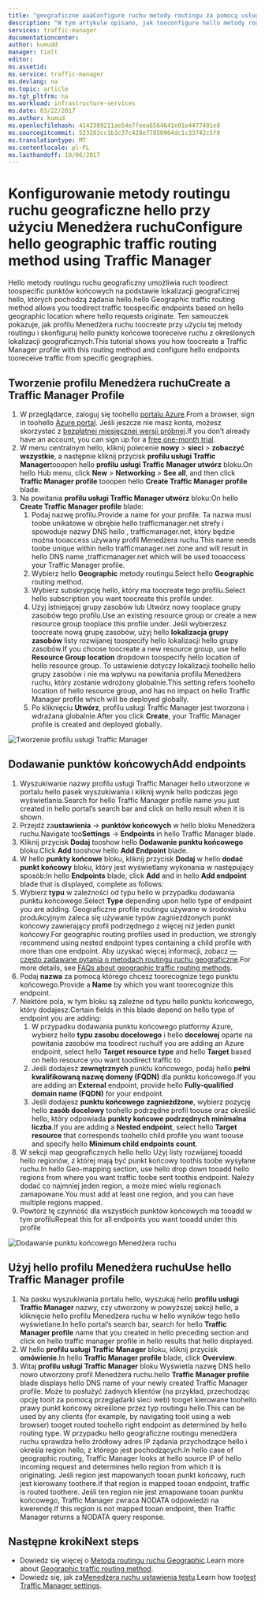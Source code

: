 ```yaml
---
title: "geograficzne aaaConfigure ruchu metody routingu za pomocą usługi Azure Traffic Manager | Dokumentacja firmy Microsoft"
description: "W tym artykule opisano, jak tooconfigure hello metody routingu ruchu geograficzny przy użyciu usługi Azure Traffic Manager"
services: traffic-manager
documentationcenter: 
author: kumudd
manager: timlt
editor: 
ms.assetid: 
ms.service: traffic-manager
ms.devlang: na
ms.topic: article
ms.tgt_pltfrm: na
ms.workload: infrastructure-services
ms.date: 03/22/2017
ms.author: kumud
ms.openlocfilehash: 4142389211ae54e7feea6564641e01e4477491e8
ms.sourcegitcommit: 523283cc1b3c37c428e77850964dc1c33742c5f0
ms.translationtype: MT
ms.contentlocale: pl-PL
ms.lasthandoff: 10/06/2017
---
```

# <a name="configure-hello-geographic-traffic-routing-method-using-traffic-manager"></a><span data-ttu-id="85cfc-103">Konfigurowanie metody routingu ruchu geograficzne hello przy użyciu Menedżera ruchu</span><span class="sxs-lookup"><span data-stu-id="85cfc-103">Configure hello geographic traffic routing method using Traffic Manager</span></span>

<span data-ttu-id="85cfc-104">Hello metody routingu ruchu geograficzny umożliwia ruch toodirect toospecific punktów końcowych na podstawie lokalizacji geograficznej hello, których pochodzą żądania hello.</span><span class="sxs-lookup"><span data-stu-id="85cfc-104">hello Geographic traffic routing method allows you toodirect traffic toospecific endpoints based on hello geographic location where hello requests originate.</span></span> <span data-ttu-id="85cfc-105">Ten samouczek pokazuje, jak profilu Menedżera ruchu toocreate przy użyciu tej metody routingu i skonfiguruj hello punkty końcowe tooreceive ruchu z określonych lokalizacji geograficznych.</span><span class="sxs-lookup"><span data-stu-id="85cfc-105">This tutorial shows you how toocreate a Traffic Manager profile with this routing method and configure hello endpoints tooreceive traffic from specific geographies.</span></span>

## <a name="create-a-traffic-manager-profile"></a><span data-ttu-id="85cfc-106">Tworzenie profilu Menedżera ruchu</span><span class="sxs-lookup"><span data-stu-id="85cfc-106">Create a Traffic Manager Profile</span></span>

1. <span data-ttu-id="85cfc-107">W przeglądarce, zaloguj się toohello [portalu Azure](http://portal.azure.com).</span><span class="sxs-lookup"><span data-stu-id="85cfc-107">From a browser, sign in toohello [Azure portal](http://portal.azure.com).</span></span> <span data-ttu-id="85cfc-108">Jeśli jeszcze nie masz konta, możesz skorzystać z [bezpłatnej miesięcznej wersji próbnej](https://azure.microsoft.com/free/).</span><span class="sxs-lookup"><span data-stu-id="85cfc-108">If you don’t already have an account, you can sign up for a [free one-month trial](https://azure.microsoft.com/free/).</span></span>
2. <span data-ttu-id="85cfc-109">W menu centralnym hello, kliknij polecenie **nowy** > **sieci** > **zobaczyć wszystkie**, a następnie kliknij przycisk **profilu usługi Traffic Manager**tooopen hello **profilu usługi Traffic Manager utwórz** bloku.</span><span class="sxs-lookup"><span data-stu-id="85cfc-109">On hello Hub menu, click **New** > **Networking** > **See all**, and then click **Traffic Manager profile** tooopen hello **Create Traffic Manager profile** blade.</span></span>
3. <span data-ttu-id="85cfc-110">Na powitania **profilu usługi Traffic Manager utwórz** bloku:</span><span class="sxs-lookup"><span data-stu-id="85cfc-110">On hello **Create Traffic Manager profile** blade:</span></span>
    1. <span data-ttu-id="85cfc-111">Podaj nazwę profilu.</span><span class="sxs-lookup"><span data-stu-id="85cfc-111">Provide a name for your profile.</span></span> <span data-ttu-id="85cfc-112">Ta nazwa musi toobe unikatowe w obrębie hello trafficmanager.net strefy i spowoduje nazwy DNS hello <profilename>, trafficmanager.net, który będzie można tooaccess używany profil Menedżera ruchu.</span><span class="sxs-lookup"><span data-stu-id="85cfc-112">This name needs toobe unique within hello trafficmanager.net zone and will result in hello DNS name <profilename>,trafficmanager.net which will be used tooaccess your Traffic Manager profile.</span></span>
    2. <span data-ttu-id="85cfc-113">Wybierz hello **Geographic** metody routingu.</span><span class="sxs-lookup"><span data-stu-id="85cfc-113">Select hello **Geographic** routing method.</span></span>
    3. <span data-ttu-id="85cfc-114">Wybierz subskrypcję hello, który ma toocreate tego profilu.</span><span class="sxs-lookup"><span data-stu-id="85cfc-114">Select hello subscription you want toocreate this profile under.</span></span>
    4. <span data-ttu-id="85cfc-115">Użyj istniejącej grupy zasobów lub Utwórz nowy tooplace grupy zasobów tego profilu.</span><span class="sxs-lookup"><span data-stu-id="85cfc-115">Use an existing resource group or create a new resource group tooplace this profile under.</span></span> <span data-ttu-id="85cfc-116">Jeśli wybierzesz toocreate nową grupę zasobów, użyj hello **lokalizacja grupy zasobów** listy rozwijanej toospecify hello lokalizacji hello grupy zasobów.</span><span class="sxs-lookup"><span data-stu-id="85cfc-116">If you choose toocreate a new resource group, use hello **Resource Group location** dropdown toospecify hello location of hello resource group.</span></span> <span data-ttu-id="85cfc-117">To ustawienie dotyczy lokalizacji toohello hello grupy zasobów i nie ma wpływu na powitania profilu Menedżera ruchu, który zostanie wdrożony globalnie.</span><span class="sxs-lookup"><span data-stu-id="85cfc-117">This setting refers toohello location of hello resource group, and has no impact on hello Traffic Manager profile which will be deployed globally.</span></span>
    5. <span data-ttu-id="85cfc-118">Po kliknięciu **Utwórz**, profilu usługi Traffic Manager jest tworzona i wdrażana globalnie.</span><span class="sxs-lookup"><span data-stu-id="85cfc-118">After you click **Create**, your Traffic Manager profile is created and deployed globally.</span></span>

![Tworzenie profilu usługi Traffic Manager](./media/traffic-manager-geographic-routing-method/create-traffic-manager-profile.png)

## <a name="add-endpoints"></a><span data-ttu-id="85cfc-120">Dodawanie punktów końcowych</span><span class="sxs-lookup"><span data-stu-id="85cfc-120">Add endpoints</span></span>

1. <span data-ttu-id="85cfc-121">Wyszukiwanie nazwy profilu usługi Traffic Manager hello utworzone w portalu hello pasek wyszukiwania i kliknij wynik hello podczas jego wyświetlania.</span><span class="sxs-lookup"><span data-stu-id="85cfc-121">Search for hello Traffic Manager profile name you just created in hello portal’s search bar and click on hello result when it is shown.</span></span>
2. <span data-ttu-id="85cfc-122">Przejdź za**ustawienia** -> **punktów końcowych** w hello bloku Menedżera ruchu.</span><span class="sxs-lookup"><span data-stu-id="85cfc-122">Navigate too**Settings** -> **Endpoints** in hello Traffic Manager blade.</span></span>
3. <span data-ttu-id="85cfc-123">Kliknij przycisk **Dodaj** tooshow hello **Dodawanie punktu końcowego** bloku.</span><span class="sxs-lookup"><span data-stu-id="85cfc-123">Click **Add** tooshow hello **Add Endpoint** blade.</span></span>
3. <span data-ttu-id="85cfc-124">W hello **punkty końcowe** bloku, kliknij przycisk **Dodaj** w hello **dodać punkt końcowy** bloku, który jest wyświetlany wykonania w następujący sposób:</span><span class="sxs-lookup"><span data-stu-id="85cfc-124">In hello **Endpoints** blade, click **Add** and in hello **Add endpoint** blade that is displayed, complete as follows:</span></span>
4. <span data-ttu-id="85cfc-125">Wybierz **typu** w zależności od typu hello w przypadku dodawania punktu końcowego.</span><span class="sxs-lookup"><span data-stu-id="85cfc-125">Select **Type** depending upon hello type of endpoint you are adding.</span></span> <span data-ttu-id="85cfc-126">Geograficzne profile routingu używane w środowisku produkcyjnym zaleca się używanie typów zagnieżdżonych punkt końcowy zawierający profil podrzędnego z więcej niż jeden punkt końcowy.</span><span class="sxs-lookup"><span data-stu-id="85cfc-126">For geographic routing profiles used in production, we strongly recommend using nested endpoint types containing a child profile with more than one endpoint.</span></span> <span data-ttu-id="85cfc-127">Aby uzyskać więcej informacji, zobacz [— często zadawane pytania o metodach routingu ruchu geograficzne](traffic-manager-FAQs.md).</span><span class="sxs-lookup"><span data-stu-id="85cfc-127">For more details, see [FAQs about geographic traffic routing methods](traffic-manager-FAQs.md).</span></span>
5. <span data-ttu-id="85cfc-128">Podaj **nazwa** za pomocą którego chcesz toorecognize tego punktu końcowego.</span><span class="sxs-lookup"><span data-stu-id="85cfc-128">Provide a **Name** by which you want toorecognize this endpoint.</span></span>
6. <span data-ttu-id="85cfc-129">Niektóre pola, w tym bloku są zależne od typu hello punktu końcowego, który dodajesz:</span><span class="sxs-lookup"><span data-stu-id="85cfc-129">Certain fields in this blade depend on hello type of endpoint you are adding:</span></span>
    1. <span data-ttu-id="85cfc-130">W przypadku dodawania punktu końcowego platformy Azure, wybierz hello **typu zasobu docelowego** i hello **docelowej** oparte na powitania zasobów ma toodirect ruchu</span><span class="sxs-lookup"><span data-stu-id="85cfc-130">If you are adding an Azure endpoint, select hello **Target resource type** and hello **Target** based on hello resource you want toodirect traffic to</span></span>
    2. <span data-ttu-id="85cfc-131">Jeśli dodajesz **zewnętrznych** punktu końcowego, podaj hello **pełni kwalifikowaną nazwę domeny (FQDN)** dla punktu końcowego.</span><span class="sxs-lookup"><span data-stu-id="85cfc-131">If you are adding an **External** endpoint, provide hello **Fully-qualified domain name (FQDN)** for your endpoint.</span></span>
    3. <span data-ttu-id="85cfc-132">Jeśli dodajesz **punktu końcowego zagnieżdżone**, wybierz pozycję hello **zasób docelowy** toohello podrzędne profil toouse oraz określić hello, który odpowiada **punkty końcowe podrzędnych minimalna liczba**.</span><span class="sxs-lookup"><span data-stu-id="85cfc-132">If you are adding a **Nested endpoint**, select hello **Target resource** that corresponds toohello child profile you want toouse and specify hello **Minimum child endpoints count**.</span></span>
7. <span data-ttu-id="85cfc-133">W sekcji map geograficznych hello hello Użyj listy rozwijanej tooadd hello regionów, z której mają być punkt końcowy toothis toobe wysyłane ruchu.</span><span class="sxs-lookup"><span data-stu-id="85cfc-133">In hello Geo-mapping section, use hello drop down tooadd hello regions from where you want traffic toobe sent toothis endpoint.</span></span> <span data-ttu-id="85cfc-134">Należy dodać co najmniej jeden region, a może mieć wielu regionach zamapowane.</span><span class="sxs-lookup"><span data-stu-id="85cfc-134">You must add at least one region, and you can have multiple regions mapped.</span></span>
8. <span data-ttu-id="85cfc-135">Powtórz tę czynność dla wszystkich punktów końcowych ma tooadd w tym profilu</span><span class="sxs-lookup"><span data-stu-id="85cfc-135">Repeat this for all endpoints you want tooadd under this profile</span></span>

![Dodawanie punktu końcowego Menedżera ruchu](./media/traffic-manager-geographic-routing-method/add-traffic-manager-endpoint.png)

## <a name="use-hello-traffic-manager-profile"></a><span data-ttu-id="85cfc-137">Użyj hello profilu Menedżera ruchu</span><span class="sxs-lookup"><span data-stu-id="85cfc-137">Use hello Traffic Manager profile</span></span>
1.  <span data-ttu-id="85cfc-138">Na pasku wyszukiwania portalu hello, wyszukaj hello **profilu usługi Traffic Manager** nazwy, czy utworzony w powyższej sekcji hello, a kliknięcie hello profilu Menedżera ruchu w hello wyników tego hello wyświetlane.</span><span class="sxs-lookup"><span data-stu-id="85cfc-138">In hello portal’s search bar, search for hello **Traffic Manager profile** name that you created in hello preceding section and click on hello traffic manager profile in hello results that hello displayed.</span></span>
2. <span data-ttu-id="85cfc-139">W hello **profilu usługi Traffic Manager** bloku, kliknij przycisk **omówienie**.</span><span class="sxs-lookup"><span data-stu-id="85cfc-139">In hello **Traffic Manager profile** blade, click **Overview**.</span></span>
3. <span data-ttu-id="85cfc-140">Witaj **profilu usługi Traffic Manager** bloku Wyświetla nazwę DNS hello nowo utworzony profil Menedżera ruchu.</span><span class="sxs-lookup"><span data-stu-id="85cfc-140">hello **Traffic Manager profile** blade displays hello DNS name of your newly created Traffic Manager profile.</span></span> <span data-ttu-id="85cfc-141">Może to posłużyć żadnych klientów (na przykład, przechodząc opcję tooit za pomocą przeglądarki sieci web) tooget kierowane toohello prawy punkt końcowy określone przez typ routingu hello.</span><span class="sxs-lookup"><span data-stu-id="85cfc-141">This can be used by any clients (for example, by navigating tooit using a web browser) tooget routed toohello right endpoint as determined by hello routing type.</span></span>  <span data-ttu-id="85cfc-142">W przypadku hello geograficzne routingu menedżera ruchu sprawdza hello źródłowy adres IP żądania przychodzące hello i określa region hello, z którego jest pochodzących.</span><span class="sxs-lookup"><span data-stu-id="85cfc-142">In hello case of geographic routing, Traffic Manager looks at hello source IP of hello incoming request and determines hello region from which it is originating.</span></span> <span data-ttu-id="85cfc-143">Jeśli region jest mapowanych tooan punkt końcowy, ruch jest kierowany toothere.</span><span class="sxs-lookup"><span data-stu-id="85cfc-143">If that region is mapped tooan endpoint, traffic is routed toothere.</span></span> <span data-ttu-id="85cfc-144">Jeśli ten region nie jest zmapowane tooan punktu końcowego, Traffic Manager zwraca NODATA odpowiedzi na kwerendę.</span><span class="sxs-lookup"><span data-stu-id="85cfc-144">If this region is not mapped tooan endpoint, then Traffic Manager returns a NODATA query response.</span></span>

## <a name="next-steps"></a><span data-ttu-id="85cfc-145">Następne kroki</span><span class="sxs-lookup"><span data-stu-id="85cfc-145">Next steps</span></span>

- <span data-ttu-id="85cfc-146">Dowiedz się więcej o [Metoda routingu ruchu Geographic](traffic-manager-routing-methods.md#geographic).</span><span class="sxs-lookup"><span data-stu-id="85cfc-146">Learn more about [Geographic traffic routing method](traffic-manager-routing-methods.md#geographic).</span></span>
- <span data-ttu-id="85cfc-147">Dowiedz się, jak za[Menedżera ruchu ustawienia testu](traffic-manager-testing-settings.md).</span><span class="sxs-lookup"><span data-stu-id="85cfc-147">Learn how too[test Traffic Manager settings](traffic-manager-testing-settings.md).</span></span>
